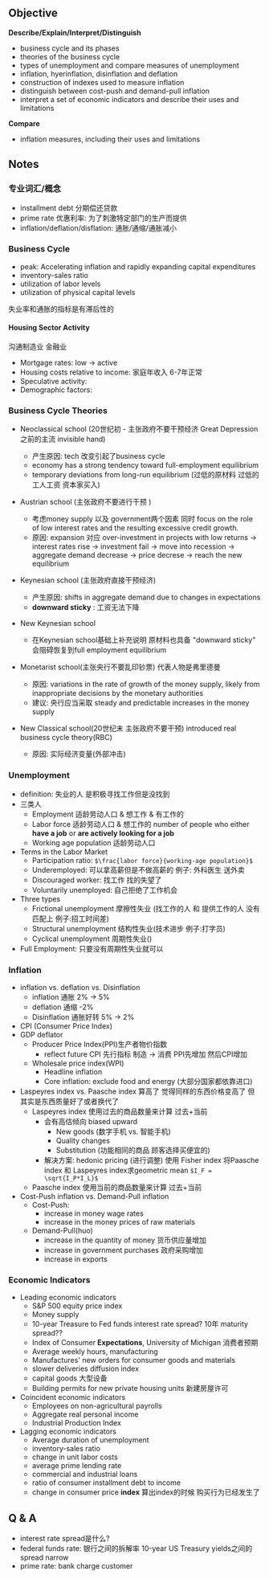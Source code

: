 ## Objective 

**Describe/Explain/Interpret/Distinguish** 
* business cycle and its phases
* theories of the business cycle 
* types of unemployment and compare measures of unemployment
* inflation, hyerinflation, disinflation and deflation 
* construction of indexes used to measure inflation 
* distinguish between cost-push and demand-pull inflation
* interpret a set of economic indicators and describe their uses and limitations 

**Compare**
* inflation measures, including their uses and limitations

## Notes 

### 专业词汇/概念
* installment debt 分期偿还贷款 
* prime rate 优惠利率: 为了刺激特定部门的生产而提供
* inflation/deflation/disflation: 通胀/通缩/通胀减小


### Business Cycle 
* peak: Accelerating inflation and rapidly expanding capital expenditures
* inventory-sales ratio  
* utilization of labor levels 
* utilization of physical capital levels  

失业率和通胀的指标是有滞后性的

#### Housing Sector Activity 
沟通制造业 金融业 
* Mortgage rates: low -> active 
* Housing costs relative to income: 家庭年收入 6-7年正常 
* Speculative activity:  
* Demographic factors:

### Business Cycle Theories

* Neoclassical school (20世纪初 - 主张政府不要干预经济 Great Depression之前的主流 invisible hand)
    * 产生原因: tech 改变引起了business cycle 
    * economy has a strong tendency toward full-employment equilibrium 
    * temporary deviations from long-run equilibrium (过低的原材料 过低的工人工资 资本家买入)
* Austrian school (主张政府不要进行干预 ) 
    * 考虑money supply 以及 government两个因素 同时 focus on the role of low interest rates and the resulting excessive credit growth. 
    *  原因: expansion 对应 over-investment in projects with low returns -> interest rates rise  -> investment fail -> move into recession -> aggregate demand decrease -> price decrese -> reach the new equilibrium
 
* Keynesian school (主张政府直接干预经济)
    * 产生原因: shifts in aggregate demand due to changes in expectations
    * **downward sticky** : 工资无法下降 
* New Keynesian school 
    * 在Keynesian school基础上补充说明 原材料也具备 "downward sticky" 会阻碍恢复到full employment equilibrium
* Monetarist school(主张央行不要乱印钞票) 代表人物是弗里德曼 
    * 原因: variations in the rate of growth of the money supply, likely from inappropriate decisions by the monetary authorities   
    * 建议: 央行应当采取 steady and predictable increases in the money supply 
* New Classical school(20世纪末 主张政府不要干预) introduced real business cycle theory(RBC)
    * 原因: 实际经济变量(外部冲击)

### Unemployment 
* definition: 失业的人 是积极寻找工作但是没找到
* 三类人
    * Employment 适龄劳动人口 & 想工作 & 有工作的
    * Labor force 适龄劳动人口 & 想工作的 number of people who either **have a job** or **are actively looking for a job** 
    * Working age population 适龄劳动人口
* Terms in the Labor Market 
    * Participation ratio: `$\frac{labor force}{working-age population}$`
    * Underemployed: 可以拿高薪但是不做高薪的 例子: 外科医生 送外卖
    * Discouraged worker: 找工作 找的失望了 
    * Voluntarily unemployed: 自己拒绝了工作机会
* Three types
    * Frictional unemployment 摩擦性失业 (找工作的人 和 提供工作的人 没有匹配上 例子:招工时间差)
    * Structural unemployment 结构性失业(技术进步 例子:打字员) 
    * Cyclical unemployment 周期性失业()
* Full Employment: 只要没有周期性失业就可以 


### Inflation 
* inflation vs. deflation vs. Disinflation
    * inflation 通胀 2% -> 5%
    * deflation 通缩 -2%
    * Disinflation 通胀好转 5% -> 2%
* CPI (Consumer Price Index) 
* GDP deflator 
    * Producer Price Index(PPI)生产者物价指数 
        * reflect future CPI 先行指标 制造 -> 消费 PPI先增加 然后CPI增加
    * Wholesale price index(WPI)
        * Headline inflation 
        * Core inflation: exclude food and energy (大部分国家都依靠进口)
* Laspeyres index  vs. Paasche index  算高了 觉得同样的东西价格变高了 但其实是东西质量好了或者换代了 
    * Laspeyres index 使用过去的商品数量来计算 过去+当前
        * 会有高估倾向 biased upward
            * New goods (数字手机 vs. 智能手机)
            * Quality changes 
            * Substitution (功能相同的商品 顾客选择买便宜的)
        * 解决方案: hedonic pricing (进行调整) 使用 Fisher index 将Paasche index 和 Laspeyres index求geometric mean `$I_F = \sqrt{I_P*I_L}$`
    * Paasche index 使用当前的商品数量来计算 过去+当前
* Cost-Push inflation vs. Demand-Pull inflation 
    * Cost-Push: 
        * increase in money wage rates
        * increase in the money prices of raw materials
    * Demand-Pull(huo)
        * increase in the quantity of money 货币供应量增加
        * increase in government purchases 政府采购增加
        * increase in exports 

### Economic Indicators 
* Leading economic indicators   
    * S&P 500 equity price index 
    * Money supply 
    * 10-year Treasure to Fed funds interest rate spread?  10年 maturity spread??
    * Index of Consumer **Expectations**, University of Michigan 消费者预期
    * Average weekly hours, manufacturing 
    * Manufactures' new orders for consumer goods and materials 
    * slower deliveries diffusion index 
    * capital goods 大型设备 
    * Building permits for new private housing units 新建房屋许可 
* Coincident economic indicators 
    * Employees on non-agricultural payrolls 
    * Aggregate real personal income 
    * Industrial Production Index 
* Lagging economic indicators
    * Average duration of unemployment 
    * inventory-sales ratio 
    * change in unit labor costs
    * average prime lending rate
    * commercial and industrial loans
    * ratio of consumer installment debt to income 
    * change in consumer price **index** 算出index的时候 购买行为已经发生了 


## Q & A
* interest rate spread是什么? 
* federal funds rate: 银行之间的拆解率 10-year US Treasury yields之间的 spread narrow
* prime rate: bank charge customer